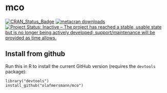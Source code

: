 # mco

[![CRAN_Status_Badge](https://www.r-pkg.org/badges/version/mco)](https://cran.r-project.org/package=mco)
[![metacran downloads](https://cranlogs.r-pkg.org/badges/last-week/mco)](https://cran.r-project.org/package=mco)
[![Project Status: Inactive – The project has reached a stable, usable state but is no longer being actively developed; support/maintenance will be provided as time allows.](https://www.repostatus.org/badges/latest/inactive.svg)](https://www.repostatus.org/#inactive)

## Install from github

Run this in R to install the current GitHub version (requires the `devtools`
package):

```splus
library("devtools")
install_github("olafmersmann/mco")
```
